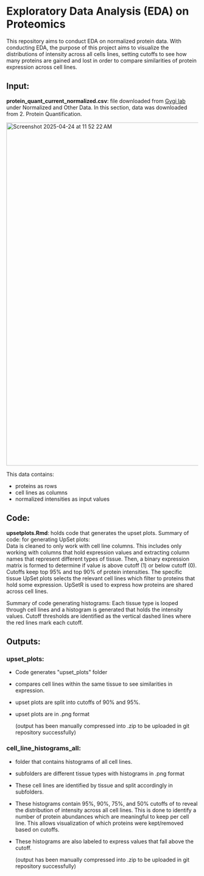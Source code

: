# Exploratory Data Analysis (EDA) on Proteomics

This repository aims to conduct EDA on normalized protein data. With conducting EDA, the purpose of this project aims to visualize the distributions of intensity across all cells lines, setting cutoffs to see how many proteins are gained and lost in order to compare similarities of protein expression across cell lines. 

## Input:
**protein_quant_current_normalized.csv**: file downloaded from [Gygi lab](https://gygi.hms.harvard.edu/publications/ccle.html) under Normalized and Other Data. 
In this section, data was downloaded from 2. Protein Quantification. 

<img width="900" alt="Screenshot 2025-04-24 at 11 52 22 AM" src="https://github.com/user-attachments/assets/abb34bff-fb80-47e6-a013-045a2ad9026c" />

This data contains:
- proteins as rows
- cell lines as columns
- normalized intensities as input values

## Code: 

**upsetplots.Rmd**: holds code that generates the upset plots. 
  Summary of code: for generating UpSet plots:  
  Data is cleaned to only work with cell line columns. This includes only working with columns that hold expression values and extracting column names that represent different types of tissue. Then, a binary expression matrix is formed to determine if value is above cutoff (1) or below cutoff (0). Cutoffs keep top 95% and top 90% of protein intensities. The specific tissue UpSet plots selects the relevant cell lines which filter to proteins that hold some expression. UpSetR is used to express how proteins are shared across cell lines. 

  Summary of code generating histograms:
  Each tissue type is looped through cell lines and a histogram is generated that holds the intensity values. 
  Cutoff thresholds are identified as the vertical dashed lines where the red lines mark each cutoff. 
  

## Outputs:

### upset_plots:
- Code generates "upset_plots" folder
- compares cell lines within the same tissue to see similarities in expression.
- upset plots are split into cutoffs of 90% and 95%.
- upset plots are in .png format 

  (output has been manually compressed into .zip to be uploaded in git repository successfully)


### cell_line_histograms_all:
- folder that contains histograms of all cell lines.
- subfolders are different tissue types with histograms in .png format 
- These cell lines are identified by tissue and split accordingly in subfolders.
- These histograms contain 95%, 90%, 75%, and 50% cutoffs of to reveal the distribution of intensity across all cell lines. This is done to identify a number of protein abundances which are meaningful to keep per cell line. This allows visualization of which proteins were kept/removed based on cutoffs. 
- These histograms are also labeled to express values that fall above the cutoff.

  (output has been manually compressed into .zip to be uploaded in git repository successfully)


